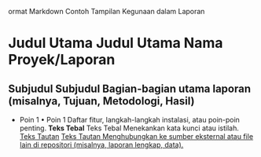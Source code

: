 ormat Markdown	Contoh Tampilan	Kegunaan dalam Laporan
# Judul Utama	Judul Utama	Nama Proyek/Laporan
## Subjudul	Subjudul	Bagian-bagian utama laporan (misalnya, Tujuan, Metodologi, Hasil)
* Poin 1	• Poin 1	Daftar fitur, langkah-langkah instalasi, atau poin-poin penting.
**Teks Tebal**	Teks Tebal	Menekankan kata kunci atau istilah.
[Teks Tautan](URL)	[Teks Tautan	Menghubungkan ke sumber eksternal atau file lain di repositori (misalnya, laporan lengkap, data).](https://docs.google.com/document/d/18Egq3BynQh8FXycOs5TcAAA2PricH3fU_AeR62sHdbw/edit?tab=t.0)
